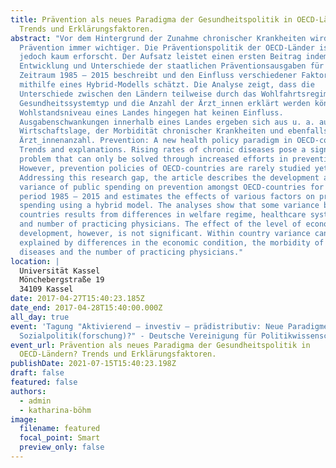 ```yaml
---
title: Prävention als neues Paradigma der Gesundheitspolitik in OECD-Ländern?
  Trends und Erklärungsfaktoren.
abstract: "Vor dem Hintergrund der Zunahme chronischer Krankheiten wird
  Prävention immer wichtiger. Die Präventionspolitik der OECD-Länder ist bislang
  jedoch kaum erforscht. Der Aufsatz leistet einen ersten Beitrag indem er die
  Entwicklung und Unterschiede der staatlichen Präventionsausgaben für den
  Zeitraum 1985 – 2015 beschreibt und den Einfluss verschiedener Faktoren
  mithilfe eines Hybrid-Modells schätzt. Die Analyse zeigt, dass die
  Unterschiede zwischen den Ländern teilweise durch das Wohlfahrtsregime, den
  Gesundheitssystemtyp und die Anzahl der Ärzt_innen erklärt werden können. Das
  Wohlstandsniveau eines Landes hingegen hat keinen Einfluss.
  Ausgabenschwankungen innerhalb eines Landes ergeben sich aus u. a. aus der
  Wirtschaftslage, der Morbidität chronischer Krankheiten und ebenfalls der
  Ärzt_innenanzahl. Prevention: A new health policy paradigm in OECD-countries?
  Trends and explanations. Rising rates of chronic diseases pose a significant
  problem that can only be solved through increased efforts in prevention.
  However, prevention policies of OECD-countries are rarely studied yet.
  Addressing this research gap, the article describes the development and
  variance of public spending on prevention amongst OECD-countries for the
  period 1985 – 2015 and estimates the effects of various factors on preventive
  spending using a hybrid model. The analyses show that some variance between
  countries results from differences in welfare regime, healthcare system type
  and number of practicing physicians. The effect of the level of economic
  development, however, is not significant. Within country variance can be
  explained by differences in the economic condition, the morbidity of chronic
  diseases and the number of practicing physicians."
location: |
  Universität Kassel
  Mönchebergstraße 19
  34109 Kassel
date: 2017-04-27T15:40:23.185Z
date_end: 2017-04-28T15:40:00.000Z
all_day: true
event: 'Tagung "Aktivierend – investiv – prädistributiv: Neue Paradigmen in der
  Sozialpolitik(forschung)?" - Deutsche Vereinigung für Politikwissenschaft'
event_url: Prävention als neues Paradigma der Gesundheitspolitik in
  OECD-Ländern? Trends und Erklärungsfaktoren.
publishDate: 2021-07-15T15:40:23.198Z
draft: false
featured: false
authors:
  - admin
  - katharina-böhm
image:
  filename: featured
  focal_point: Smart
  preview_only: false
---
```


